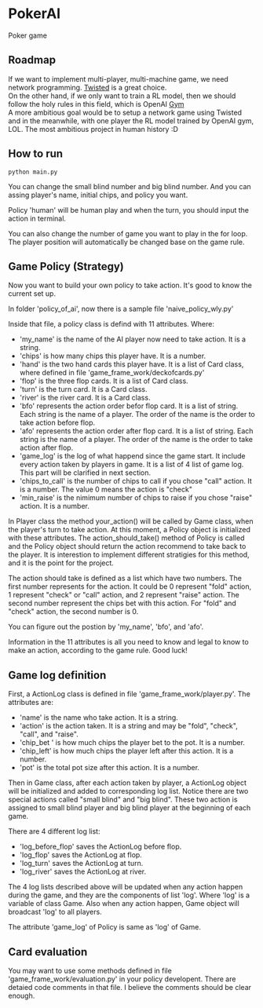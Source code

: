 # PokerAI
Poker game 



## Roadmap 
If we want to implement multi-player, multi-machine game, we need network programming. [Twisted](https://twistedmatrix.com/trac/) is a great choice.  
On the other hand, if we only want to train a RL model, then we should follow the holy rules in this field, which is OpenAI [Gym](https://gym.openai.com/)  
A more ambitious goal would be to setup a network game using Twisted and in the meanwhile, with one player the RL model trained by OpenAI gym, LOL. The most ambitious project in human history :D


## How to run
```
python main.py
```

You can change the small blind number and big blind number. And you can assing player's name, initial chips, and policy you want. 

Policy 'human' will be human play and when the turn, you should input the action in terminal. 

You can also change the number of game you want to play in the for loop. The player position will automatically be changed base on the game rule.

## Game Policy (Strategy)
Now you want to build your own policy to take action. It's good to know the current set up.

In folder 'policy_of_ai', now there is a sample file 'naive_policy_wly.py'

Inside that file, a policy class is defind with 11 attributes. Where:
- 'my_name' is the name of the AI player now need to take action. It is a string.
- 'chips' is how many chips this player have. It is a number.
- 'hand' is the two hand cards this player have. It is a list of Card class, where defined in file 'game_frame_work/deckofcards.py'
- 'flop' is the three flop cards. It is a list of Card class.
- 'turn' is the turn card. It is a Card class.
- 'river' is the river card. It is a Card class.
- 'bfo' represents the action order befor flop card. It is a list of string. Each string is the name of a player. The order of the name is the order to take action before flop.
- 'afo' represents the action order after flop card. It is a list of string. Each string is the name of a player. The order of the name is the order to take action after flop.
- 'game_log' is the log of what happend since the game start. It include every action taken by players in game. It is a list of 4 list of game log. This part will be clarified in next section.
- 'chips_to_call' is the number of chips to call if you chose "call" action. It is a number. The value 0 means the action is "check"
- 'min_raise' is the nimimum number of chips to raise if you chose "raise" action. It is a number.

In Player class the method your_action() will be called by Game class, when the player's turn to take action. At this moment, a Policy object is initialized with these attributes. The action_should_take() method of Policy is called and the Policy object should return the action recommend to take back to the player. It is interestion to implement different stratigies for this method, and it is the point for the project.

The action should take is defined as a list which have two numbers. The first number represents for the action. It could be 0 represent "fold" action, 1 represent "check" or "call" action, and 2 represent "raise" action. The second number represent the chips bet with this action. For "fold" and "check" action, the second number is 0.

You can figure out the postion by 'my_name', 'bfo', and 'afo'. 

Information in the 11 attributes is all you need to know and legal to know to make an action, according to the game rule. Good luck!

## Game log definition
First, a ActionLog class is defined in file 'game_frame_work/player.py'. The attributes are:
- 'name' is the name who take action. It is a string.
- 'action' is the action taken. It is a string and may be "fold", "check", "call", and "raise".
- 'chip_bet ' is how much chips the player bet to the pot. It is a number.
- 'chip_left' is how much chips the player left after this action. It is a number.
- 'pot' is the total pot size after this action. It is a number.

Then in Game class, after each action taken by player, a ActionLog object will be initialized and added to corresponding log list. Notice there are two special actions called "small blind" and "big blind". These two action is assigned to small blind player and big blind player at the beginning of each game.

There are 4 different log list:
- 'log_before_flop' saves the ActionLog before flop. 
- 'log_flop' saves the ActionLog at flop.
- 'log_turn' saves the ActionLog at turn.
- 'log_river' saves the ActionLog at river.

The 4 log lists described above will be updated when any action happen during the game, and they are the components of list 'log'. Where 'log' is a variable of class Game. Also when any action happen, Game object will broadcast 'log' to all players. 

The attribute 'game_log' of Policy is same as 'log' of Game.

## Card evaluation
You may want to use some methods defined in file 'game_frame_work/evaluation.py' in your policy developent. There are detaied code comments in that file. I believe the comments should be clear enough.